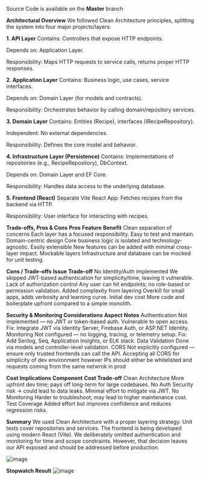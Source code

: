 Source Code is available on the **Master** branch

**Architectural Overview**
We followed Clean Architecture principles, splitting the system into four major projects/layers:

**1. API Layer**
Contains: Controllers that expose HTTP endpoints.

Depends on: Application Layer.

Responsibility: Maps HTTP requests to service calls, returns proper HTTP responses.

**2. Application Layer**
Contains: Business logic, use cases, service interfaces.

Depends on: Domain Layer (for models and contracts).

Responsibility: Orchestrates behavior by calling domain/repository services.

**3. Domain Layer**
Contains: Entities (Recipe), interfaces (IRecipeRepository).

Independent: No external dependencies.

Responsibility: Defines the core model and behavior.

**4. Infrastructure Layer (Persistence)**
Contains: Implementations of repositories (e.g., RecipeRepository), DbContext.

Depends on: Domain Layer and EF Core.

Responsibility: Handles data access to the underlying database.

**5. Frontend (React)**
Separate Vite React App: Fetches recipes from the backend via HTTP.

Responsibility: User interface for interacting with recipes.

**Trade-offs, Pros & Cons**
**Pros**
**Feature**	                                  **Benefit**
Clean separation of concerns	            Each layer has a focused responsibility. Easy to test and maintain.
Domain-centric design	                    Core business logic is isolated and technology-agnostic.
Easily extensible	                        New features can be added with minimal cross-layer impact.
Mockable layers	                         Infrastructure and database can be mocked for unit testing.

**Cons / Trade-offs**
**Issue**	                                    **Trade-off**
No Identity/Auth implemented	            We skipped JWT-based authentication for simplicity/time, leaving it vulnerable.
Lack of authorization control	            Any user can hit endpoints; no role-based or permission validation.
Added complexity from layering	          Overkill for small apps, adds verbosity and learning curve.
Initial dev cost	                        More code and boilerplate upfront compared to a simple monolith.

**Security & Monitoring Considerations**
**Aspect**	                                      **Notes**
Authentication	                           Not implemented — no JWT or token-based auth. Vulnerable to open access.
Fix:	                                     Integrate JWT via Identity Server, Firebase Auth, or ASP.NET Identity.
Monitoring	                               Not configured — no logging, tracing, or telemetry setup.
Fix:	                                     Add Serilog, Seq, Application Insights, or ELK stack.
Data Validation	                           Done via models and controller-level validation.
CORS	                                     Not explicitly configured — ensure only trusted frontends can call the API. Accepting all CORS for simplicity of dev environment however IPs should either be whitelisted and requests coming from the same netwrok in prod

**Cost Implications**
**Component**	                                      **Cost Trade-off**
Clean Architecture	                      More upfront dev time; pays off long-term for large codebases.
No Auth	                                  Security risk → could lead to data leaks. Minimal effort to mitigate via JWT.
No Monitoring                           	Harder to troubleshoot; may lead to higher maintenance cost.
Test Coverage	                            Added effort but improves confidence and reduces regression risks.

**Summary**
We used Clean Architecture with a proper layering strategy.
Unit tests cover repositories and services.
The frontend is being developed using modern React (Vite).
We deliberately omitted authentication and monitoring for time and scope constraints.
However, that decision leaves our API exposed and should be addressed before production.

![image](https://github.com/user-attachments/assets/c9998a58-9c2d-425c-ac1e-d80605049f6f)

**Stopwatch Result**
![image](https://github.com/user-attachments/assets/f36b5969-e2b7-4ec3-bc21-7dc9acee95cf)

